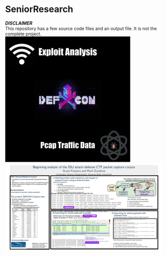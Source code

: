 # SeniorResearch
*********DISCLAIMER********* \
This repository has a few source code files and an output file. It is not the complete project.
![Image of thumbnail](https://github.com/firepaw10/SeniorResearch/blob/main/thumbnail.jpg)
![Image of project](https://github.com/firepaw10/SeniorResearch/blob/main/%5BFonseca%5D%20S%26T%202020%20Poster%20-page-001.jpg)


